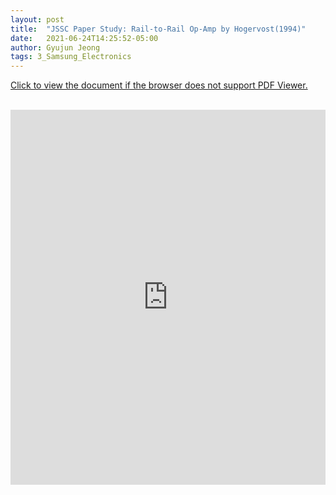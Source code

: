 ```yaml
---
layout: post
title:  "JSSC Paper Study: Rail-to-Rail Op-Amp by Hogervost(1994)"
date:   2021-06-24T14:25:52-05:00
author: Gyujun Jeong
tags: 3_Samsung_Electronics
---
```



<a href="https://drive.google.com/file/d/1qbm1Q53fFgD-3BhA5qFsRRz08p0YGbuW/preview" target="_blank">Click to view the document if the browser does not support PDF Viewer.</a><br><br>
<iframe src="https://drive.google.com/file/d/1qbm1Q53fFgD-3BhA5qFsRRz08p0YGbuW/preview" style="width:100%; height:600px;" frameborder="0"></iframe>
